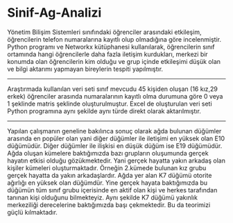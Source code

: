 # Sinif-Ag-Analizi

Yönetim Bilişim Sistemleri sınıfındaki öğrenciler arasındaki etkileşim, öğrencilerin telefon numaralarına kayıtlı olup olmadığına göre incelenmiştir. Python programı ve Networkx kütüphanesi kullanılarak, öğrencilerin sınıf ortamında hangi öğrencilerle daha fazla iletişim kurdukları, merkezi bir konumda olan öğrencilerin kim olduğu ve grup içinde etkileşimi düşük olan ve bilgi aktarımı yapmayan bireylerin tespiti yapılmıştır.

--------------------------------------------------------------------------
Araştırmada kullanılan veri seti sınıf mevcudu 45 kişiden oluşan (16 kız,29 erkek) öğrenciler arasında numaralarının kayıtlı olma durumuna göre 0 veya 1 şeklinde matris şeklinde oluşturulmuştur. Excel de oluşturulan veri seti Python programına aynı şekilde aynı türde direkt olarak aktarılmıştır. 

--------------------------------------------------------------------------
Yapılan çalışmanın geneline bakılınca sonuç olarak ağda bulunan düğümler arasında en popüler olan yani diğer düğümler ile iletişimi en yüksek olan E10 düğümüdür. Diğer düğümler ile ilişkisi en düşük düğüm ise E19 düğümüdür. 
	Ağda oluşan kümelere baktığımızda bazı grupların oluşumunda gerçek hayatın etkisi olduğu gözükmektedir. Yani gerçek hayatta yakın arkadaş olan kişiler kümeleri oluşturmaktadır. Örneğin 2.kümede bulunan kız grubu gerçek hayatta da yakın arkadaşlardır.
	Ağda yer alan K7 düğümü otorite ağırlığı en yüksek olan düğümdür. Yine gerçek hayata baktığımızda bu düğümün tüm sınıf grubu içerisinde en aktif olan kişi ve herkes tarafından tanınan kişi olduğunu bilmekteyiz. Aynı şekilde K7 düğümü yakınlık merkeziliği derecelerine baktığımızda başı çekmektedir. Bu da teorimizi güçlü kılmaktadır.
